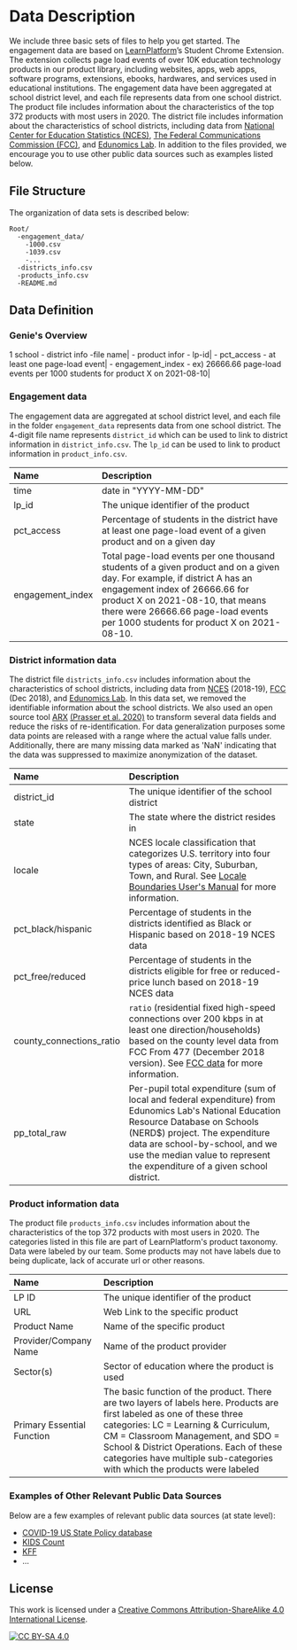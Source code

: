 
# Data Description

We include three basic sets of files to help you get started. The engagement data are based on [LearnPlatform](https://learnplatform.com/)’s Student Chrome Extension. The extension collects page load events of over 10K education technology products in our product library, including websites, apps, web apps, software programs, extensions, ebooks, hardwares, and services used in educational institutions. The engagement data have been aggregated at school district level, and each file represents data from one school district. The product file includes information about the characteristics of the top 372 products with most users in 2020. The district file includes information about the characteristics of school districts, including data from [National Center for Education Statistics (NCES)](https://nces.ed.gov/), [The Federal Communications Commission (FCC)](https://www.fcc.gov/), and [Edunomics Lab](https://edunomicslab.org/). In addition to the files provided, we encourage you to use other public data sources such as examples listed below.

## File Structure

The organization of data sets is described below:

```
Root/
  -engagement_data/
    -1000.csv
    -1039.csv
    -...
  -districts_info.csv
  -products_info.csv
  -README.md

```

## Data Definition

### Genie's Overview
1 school - district info -file name|
         - product infor - lp-id|
         - pct_access - at least one page-load event|
         - engagement_index - ex) 26666.66 page-load events per 1000 students for product X on 2021-08-10|
         
### Engagement data
The engagement data are aggregated at school district level, and each file in the folder `engagement_data` represents data from one school district. The 4-digit file name represents `district_id` which can be used to link to district information in `district_info.csv`. The `lp_id` can be used to link to product information in `product_info.csv`.

| Name | Description |
| :--- | :----------- |
| time | date in "YYYY-MM-DD" |
| lp_id | The unique identifier of the product |
| pct_access | Percentage of students in the district have at least one page-load event of a given product and on a given day |
| engagement_index | Total page-load events per one thousand students of a given product and on a given day. For example, if district A has an engagement index of 26666.66 for product X on 2021-08-10, that means there were 26666.66 page-load events per 1000 students for product X on 2021-08-10.


### District information data

The district file `districts_info.csv` includes information about the characteristics of school districts, including data from [NCES](https://nces.ed.gov/) (2018-19), [FCC](https://www.fcc.gov/) (Dec 2018), and [Edunomics Lab](https://edunomicslab.org/). In this data set, we removed the identifiable information about the school districts. We also used an open source tool [ARX](https://arx.deidentifier.org/) [(Prasser et al. 2020)](https://onlinelibrary.wiley.com/doi/full/10.1002/spe.2812) to transform several data fields and reduce the risks of re-identification. For data generalization purposes some data points are released with a range where the actual value falls under. Additionally, there are many missing data marked as 'NaN' indicating that the data was suppressed to maximize anonymization of the dataset. 

| Name | Description |
| :--- | :----------- |
| district_id | The unique identifier of the school district |
| state | The state where the district resides in |
| locale | NCES locale classification that categorizes U.S. territory into four types of areas: City, Suburban, Town, and Rural. See [Locale Boundaries User's Manual](https://eric.ed.gov/?id=ED577162) for more information. |
| pct_black/hispanic | Percentage of students in the districts identified as Black or Hispanic based on 2018-19 NCES data |
| pct_free/reduced | Percentage of students in the districts eligible for free or reduced-price lunch based on 2018-19 NCES data |
| county_connections_ratio | `ratio` (residential fixed high-speed connections over 200 kbps in at least one direction/households) based on the county level data from FCC From 477 (December 2018 version). See [FCC data](https://www.fcc.gov/form-477-county-data-internet-access-services) for more information. |
| pp_total_raw | Per-pupil total expenditure (sum of local and federal expenditure) from Edunomics Lab's National Education Resource Database on Schools (NERD$) project. The expenditure data are school-by-school, and we use the median value to represent the expenditure of a given school district. |


### Product information data
The product file `products_info.csv` includes information about the characteristics of the top 372 products with most users in 2020. The categories listed in this file are part of LearnPlatform's product taxonomy. Data were labeled by our team. Some products may not have labels due to being duplicate, lack of accurate url or other reasons.

| Name | Description |
| :--- | :----------- |
| LP ID| The unique identifier of the product |
| URL | Web Link to the specific product |
| Product Name | Name of the specific product |
| Provider/Company Name | Name of the product provider |
| Sector(s) | Sector of education where the product is used |
| Primary Essential Function | The basic function of the product. There are two layers of labels here. Products are first labeled as one of these three categories: LC = Learning & Curriculum, CM = Classroom Management, and SDO = School & District Operations. Each of these categories have multiple sub-categories with which the products were labeled |


### Examples of Other Relevant Public Data Sources
Below are a few examples of relevant public data sources (at state level):
- [COVID-19 US State Policy database](https://www.openicpsr.org/openicpsr/project/119446/version/V75/view;jsessionid=851ECB80E6CB42252D396C29564184DC)
- [KIDS Count](https://www.aecf.org/resources/2020-kids-count-data-book/?gclid=CjwKCAiAudD_BRBXEiwAudakXyXtNK90IAicHQ5T3kT12l4TdJYfAQsYsHlMPNJLZnETp0XgshKE4xoC2UcQAvD_BwE)
- [KFF](https://www.kff.org/coronavirus-covid-19/issue-brief/state-covid-19-data-and-policy-actions/)
- ...


## License

This work is licensed under a
[Creative Commons Attribution-ShareAlike 4.0 International License][cc-by-sa].

[![CC BY-SA 4.0][cc-by-sa-image]][cc-by-sa]

[cc-by-sa]: http://creativecommons.org/licenses/by-sa/4.0/
[cc-by-sa-image]: https://licensebuttons.net/l/by-sa/4.0/88x31.png
[cc-by-sa-shield]: https://img.shields.io/badge/License-CC%20BY--SA%204.0-lightgrey.svg

